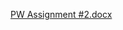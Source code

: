 [PW Assignment #2.docx](https://github.com/samuelwcampbell/writ2313-SP2023/files/11074314/PW.Assignment.2.docx)
